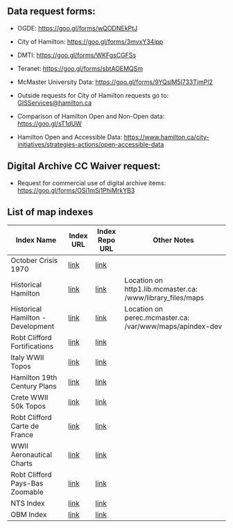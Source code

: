 ## Data request forms:
- OGDE: https://goo.gl/forms/wQODNEkPtJ
- City of Hamilton: https://goo.gl/forms/3mvxY34ipp
- DMTI: https://goo.gl/forms/WKFgsCGFSs
- Teranet: https://goo.gl/forms/sbtAOEMQSm
- McMaster University Data: https://goo.gl/forms/9YQslM5l733TimPl2
- Outside requests for City of Hamilton requests go to: GISServices@hamilton.ca

- Comparison of Hamilton Open and Non-Open data: https://goo.gl/sT1dUW
- Hamilton Open and Accessible Data: https://www.hamilton.ca/city-initiatives/strategies-actions/open-accessible-data 

## Digital Archive CC Waiver request:
- Request for commercial use of digital archive items: https://goo.gl/forms/OSi1mSj1PhiMrkYB3


## List of map indexes

| Index Name | Index URL | Index Repo URL |Other Notes|
|-------|-----|-----|-----|
|October Crisis 1970|[link](https://library.mcmaster.ca/october-crisis-1970)|[link](https://github.com/McMaster-University-Library/october-crisis-1970)||
|Historical Hamilton|[link](https://library.mcmaster.ca/maps/aerialphotos/index.html)|[link](https://github.com/McMaster-University-Library/AirPhoto-Index-Metadata)|Location on http1.lib.mcmaster.ca: /www/library_files/maps|
|Historical Hamilton - Development|[link](http://perec.mcmaster.ca/maps/apindex-dev/)|[link](https://github.com/McMaster-University-Library/AirPhoto-Index-Metadata)|Location on perec.mcmaster.ca: /var/www/maps/apindex-dev|
|Robt Clifford Fortifications|[link](https://library.mcmaster.ca/maps/robertclifford/fortifications)|[link](https://github.com/McMaster-University-Library/city_views_plans_fortifications)||
|Italy WWII Topos|[link](https://library.mcmaster.ca/maps/ww2/italy-ww2topos/)|[link](https://github.com/McMaster-University-Library/italy-ww2topos)||
|Hamilton 19th Century Plans|[link](https://library.mcmaster.ca/maps/19thcmaps/)|[link](https://github.com/McMaster-University-Library/Hamilton-19th-Century-Maps)||
|Crete WWII 50k Topos|[link](https://library.mcmaster.ca/maps/ww2/crete_50k_topos/)|[link](https://github.com/McMaster-University-Library/crete_50k_topos)||
|Robt Clifford Carte de France|[link](https://library.mcmaster.ca/maps/robertclifford/carte_de_france/)|[link](https://github.com/McMaster-University-Library/carte_de_france)||
|WWII Aeronautical Charts|[link](https://library.mcmaster.ca/maps/ww2aerocharts/index.html)|[link](https://github.com/McMaster-University-Library/ww2aerocharts)||
|Robt Clifford Pays-Bas Zoomable|[link](https://library.mcmaster.ca/maps/robertclifford/pays-bas/)|[link](https://github.com/McMaster-University-Library/robert-clifford-zoomable)||
|NTS Index|[link](https://library.mcmaster.ca/maps/ntsindex/)|[link](https://github.com/McMaster-University-Library/nts-index)||
|OBM Index|[link](https://library.mcmaster.ca/maps/obmindex/)|[link](https://github.com/McMaster-University-Library/obm-index)||
